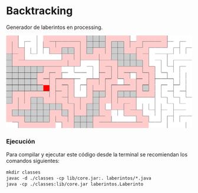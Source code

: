 # Backtracking

Generador de laberintos en processing. 


![Maze](maze.png)

### Ejecución
Para compilar y ejecutar este código desde la terminal se recomiendan los comandos siguientes:

```
mkdir classes
javac -d ./classes -cp lib/core.jar:. laberintos/*.java
java -cp ./classes:lib/core.jar laberintos.Laberinto
```
